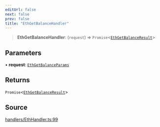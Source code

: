 ```yaml
---
editUrl: false
next: false
prev: false
title: "EthGetBalanceHandler"
---
```


> **EthGetBalanceHandler**: (`request`) => `Promise`\<[`EthGetBalanceResult`](/reference/tevm/actions-types/type-aliases/ethgetbalanceresult/)\>

## Parameters

• **request**: [`EthGetBalanceParams`](/reference/tevm/actions-types/type-aliases/ethgetbalanceparams/)

## Returns

`Promise`\<[`EthGetBalanceResult`](/reference/tevm/actions-types/type-aliases/ethgetbalanceresult/)\>

## Source

[handlers/EthHandler.ts:99](https://github.com/evmts/tevm-monorepo/blob/main/packages/actions-types/src/handlers/EthHandler.ts#L99)

